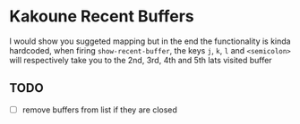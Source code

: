 # Kakoune Recent Buffers

I would show you suggeted mapping but in the end the functionality is kinda hardcoded,
when firing `show-recent-buffer`, the keys `j`, `k`, `l` and `<semicolon>` will
respectively take you to the 2nd, 3rd, 4th and 5th lats visited buffer

## TODO
  - [ ] remove buffers from list if they are closed
